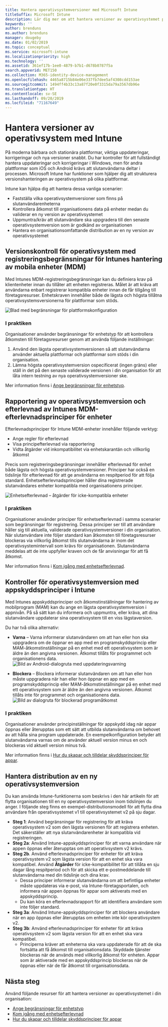 ```yaml
---
title: Hantera operativsystemversioner med Microsoft Intune
titleSuffix: Microsoft Intune
description: Lär dig mer om att hantera versioner av operativsystemet på plattformar med Microsoft Intune.
keywords: ''
author: brenduns
ms.author: brenduns
manager: dougeby
ms.date: 01/02/2019
ms.topic: conceptual
ms.service: microsoft-intune
ms.localizationpriority: high
ms.technology: ''
ms.assetid: 361ef17b-1ee0-4879-b7b1-d678b0787f5a
search.appverid: MET150
ms.collection: M365-identity-device-management
ms.openlocfilehash: 4465a8715b84e06e337fb7dee5af4308cdd153ae
ms.sourcegitcommit: 1494ff4b33c13a87f20e0f3315da79a3567db96e
ms.translationtype: HT
ms.contentlocale: sv-SE
ms.lasthandoff: 09/20/2019
ms.locfileid: "71167649"
---
```

# <a name="manage-operating-system-versions-with-intune"></a>Hantera versioner av operativsystem med Intune
På moderna bärbara och stationära plattformar, viktiga uppdateringar, korrigeringar och nya versioner snabbt. Du har kontroller för att fullständigt hantera uppdateringar och korrigeringar i Windows, men för andra plattformar som iOS och Android krävs att slutanvändarna deltar i processen.  Microsoft Intune har funktioner som hjälper dig att strukturera versionshanteringen av operativsystem på olika plattformar.

Intune kan hjälpa dig att hantera dessa vanliga scenarier: 
- Fastställa vilka operativsystemversioner som finns på slutanvändarenheterna
- Kontrollera åtkomst till organisationens data på enheter medan du validerar en ny version av operativsystemet
- Uppmuntra/kräv att slutanvändare ska uppgradera till den senaste operativsystemversion som är godkänd av organisationen
- Hantera en organisationsomfattande distribution av en ny version av operativsystemet
  
## <a name="operating-system-version-control-using-intune-mobile-device-management-mdm-enrollment-restrictions"></a>Versionskontroll för operativsystem med registreringsbegränsningar för Intunes hantering av mobila enheter (MDM)
Med Intunes MDM-registreringsbegränsningar kan du definiera krav på klientenheter innan du tillåter att enheten registreras. Målet är att kräva att användarna enbart registrerar kompatibla enheter innan de får tillgång till företagsresurser. Enhetskraven innehåller både de lägsta och högsta tillåtna operativsystemsversionerna för plattformar som stöds.

![Blad med begränsningar för plattformskonfiguration](./media/os-version-platform-configurations.png)

### <a name="in-practice"></a>I praktiken

Organisationer använder begränsningar för enhetstyp för att kontrollera åtkomsten till företagsresurser genom att använda följande inställningar:

1. Använd den lägsta operativsystemversionen så att slutanvändarna använder aktuella plattformar och plattformar som stöds i din organisation.
2. Lämna högsta operativsystemversion ospecificerat (ingen gräns) eller ställ in det på den senaste validerade versionen i din organisation för att låta intern testning av nya operativsystemversioner ske.

Mer information finns i [Ange begränsningar för enhetstyp](enrollment-restrictions-set.md#create-a-device-type-restriction).

## <a name="operating-system-version-reporting-and-compliance-with-intune-mdm-device-compliance-policies"></a>Rapportering av operativsystemversion och efterlevnad av Intunes MDM-efterlevnadsprinciper för enheter

Efterlevnadsprinciper för Intune MDM-enheter innehåller följande verktyg:

- Ange regler för efterlevnad
- Visa principefterlevnad via rapportering
- Vidta åtgärder vid inkompatibilitet via enhetskarantän och villkorlig åtkomst

Precis som registreringsbegränsningar innehåller efterlevnad för enhet både lägsta och högsta operativsystemversioner. Principer har också en tidslinje för efterlevnad för att ge användarna en respitperiod för att följa standard. Enhetsefterlevnadsprinciper håller dina registrerade slutanvändares enheter kompatibla med organisationens principer.

![Enhetsefterlevnad – åtgärder för icke-kompatibla enheter](./media/os-version-actions-noncompliance.png)

### <a name="in-practice"></a>I praktiken
Organisationer använder principer för enhetsefterlevnad i samma scenarier som begränsningar för registrering. Dessa principer ser till att användare håller sig till aktuella, validerade operativsystemversioner i din organisation. När slutanvändare inte följer standard kan åtkomsten till företagsresurser blockeras via villkorlig åtkomst tills slutanvändarna är inom det operativsystemintervall som krävs för organisationen. Slutanvändarna meddelas att de inte uppfyller kraven och de får anvisningar för att få åtkomst.   

Mer information finns i [Kom igång med enhetsefterlevnad](device-compliance-get-started.md).
 
## <a name="operating-system-version-controls-using-intune-app-protection-policies"></a>Kontroller för operativsystemversion med appskyddsprinciper i Intune    
Med Intunes appskyddsprinciper och åtkomstinställningar för hantering av mobilprogram (MAM) kan du ange en lägsta operativsystemversion i appnivån. På så sätt kan du informera och uppmuntra, eller kräva, att dina slutanvändare uppdaterar sina operativsystem till en viss lägstaversion.
 
Du har två olika alternativ: 
- **Varna** – Varna informerar slutanvändaren om att han eller hon ska uppgradera om de öppnar en app med en programskyddsprincip eller MAM-åtkomstinställningar på en enhet med ett operativsystem som är äldre än den angivna versionen. Åtkomst tillåts för programmet och organisationens data.
  ![Bild av Android-dialogruta med uppdateringsvarning](./media/os-version-update-warning.png) 

- **Blockera** – Blockera informerar slutanvändaren om att han eller hon måste uppgradera när han eller hon öppnar en app med en programskyddsprincip eller MAM-åtkomstinställningar på en enhet med ett operativsystem som är äldre än den angivna versionen. Åtkomst tillåts inte för programmet och organisationens data.
  ![Bild av dialogruta för blockerad programåtkomst](./media/os-version-access-blocked.png)

### <a name="in-practice"></a>I praktiken
Organisationer använder principinställningar för appskydd idag när appar öppnas eller återupptas som ett sätt att utbilda slutanvändarna om behovet av att hålla sina program uppdaterade. En exempelkonfiguration betyder att slutanvändarna varnas om de använder aktuell version minus en och blockeras vid aktuell version minus två.
 
Mer information finns i [Hur du skapar och tilldelar skyddsprinciper för appar](app-protection-policies.md).

## <a name="managing-a-new-operating-system-version-rollout"></a>Hantera distribution av en ny operativsystemversion
Du kan använda Intune-funktionerna som beskrivs i den här artikeln för att flytta organisationen till en ny operativsystemversion inom tidslinjen du anger. I följande steg finns en exempel-distributionsmodell för att flytta dina användare från operativsystemet v1 till operativsystemet v2 på sju dagar.
- **Steg 1**: Använd begränsningar för registrering för att kräva operativsystem v2 som den lägsta versionen för att registrera enheten. Det säkerställer att nya slutanvändarenheter är kompatibla vid registreringen.
- **Steg 2a**: Använd Intune-appskyddsprinciper för att varna användare när appen öppnas eller återupptas om att operativsystem v2 krävs.
- **Steg 2b**. Använd efterlevnadsprinciper för enheter för att kräva operativsystem v2 som lägsta version för att en enhet ska vara kompatibel. Använd **Åtgärder** för icke-kompatibilitet för att tillåta en sju dagar lång respitperiod och för att skicka ett e-postmeddelande till slutanvändarna med din tidslinje och dina krav.
  - Dessa principer informerar slutanvändarna om att befintliga enheter måste uppdateras via e-post, via Intune-företagsportalen, och informera när appen öppnas för appar som aktiverats med en appskyddsprincip.
  - Du kan köra en efterlevnadsrapport för att identifiera användare som inte följer standard. 
- **Steg 3a**: Använd Intune-appskyddsprinciper för att blockera användare när en app öppnas eller återupptas om enheten inte kör operativsystem v2.
- **Steg 3b**: Använd efterlevnadsprinciper för enheter för att kräva operativsystem v2 som lägsta version för att en enhet ska vara kompatibel.
  - Principerna kräver att enheterna ska vara uppdaterade för att de ska fortsätta att få åtkomst till organisationsdata. Skyddade tjänster blockeras när de används med villkorlig åtkomst för enheten. Appar som är aktiverade med en appskyddsprincip blockeras när de öppnas eller när de får åtkomst till organisationsdata.

## <a name="next-steps"></a>Nästa steg

Använd följande resurser för att hantera versioner av operativsystemet i din organisation:

- [Ange begränsningar för enhetstyp](enrollment-restrictions-set.md#create-a-device-type-restriction)
- [Kom igång med enhetsefterlevnad](device-compliance-get-started.md)
- [Hur du skapar och tilldelar skyddsprinciper för appar](app-protection-policies.md)
